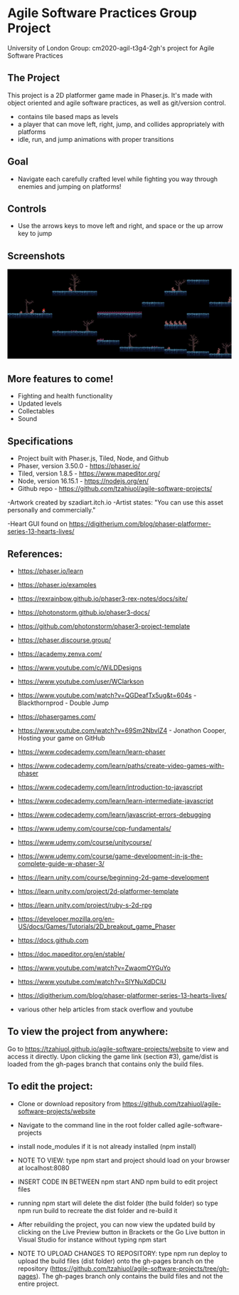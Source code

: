 # Agile Software Practices Group Project

University of London Group: cm2020-agil-t3g4-2gh's project for Agile Software Practices

## The Project

This project is a 2D platformer game made in Phaser.js. It's made 
with object oriented and agile software practices, as well as git/version control.

- contains tile based maps as levels
- a player that can move left, right, jump, and collides appropriately with platforms
- idle, run, and jump animations with proper transitions

## Goal

- Navigate each carefully crafted level while fighting you way through enemies and jumping on platforms!

## Controls

- Use the arrows keys to move left and right, and space or the up arrow key to jump

## Screenshots

![sample_level_screenshot](/game/assets/screenshots/2d_platformer_sample_img.png)

## More features to come!

- Fighting and health functionality
- Updated levels
- Collectables
- Sound

## Specifications

- Project built with Phaser.js, Tiled, Node, and Github
- Phaser, version 3.50.0 - https://phaser.io/ 
- Tiled, version 1.8.5 - https://www.mapeditor.org/
- Node, version 16.15.1 - https://nodejs.org/en/
- Github repo - https://github.com/tzahiuol/agile-software-projects/

-Artwork created by szadiart.itch.io
-Artist states: "You can use this asset personally and commercially."

-Heart GUI found on https://digitherium.com/blog/phaser-platformer-series-13-hearts-lives/

## References:

- https://phaser.io/learn
- https://phaser.io/examples
- https://rexrainbow.github.io/phaser3-rex-notes/docs/site/
- https://photonstorm.github.io/phaser3-docs/
- https://github.com/photonstorm/phaser3-project-template
- https://phaser.discourse.group/
- https://academy.zenva.com/
- https://www.youtube.com/c/WiLDDesigns
- https://www.youtube.com/user/WClarkson
- https://www.youtube.com/watch?v=QGDeafTx5ug&t=604s - Blackthornprod - Double Jump
- https://phasergames.com/
- https://www.youtube.com/watch?v=69Sm2NbvlZ4 - Jonathon Cooper, Hosting your game on GitHub
- https://www.codecademy.com/learn/learn-phaser
- https://www.codecademy.com/learn/paths/create-video-games-with-phaser
- https://www.codecademy.com/learn/introduction-to-javascript
- https://www.codecademy.com/learn/learn-intermediate-javascript
- https://www.codecademy.com/learn/javascript-errors-debugging
- https://www.udemy.com/course/cpp-fundamentals/
- https://www.udemy.com/course/unitycourse/
- https://www.udemy.com/course/game-development-in-js-the-complete-guide-w-phaser-3/
- https://learn.unity.com/course/beginning-2d-game-development
- https://learn.unity.com/project/2d-platformer-template
- https://learn.unity.com/project/ruby-s-2d-rpg
- https://developer.mozilla.org/en-US/docs/Games/Tutorials/2D_breakout_game_Phaser
- https://docs.github.com
- https://doc.mapeditor.org/en/stable/
- https://www.youtube.com/watch?v=ZwaomOYGuYo
- https://www.youtube.com/watch?v=SIYNuXdDClU
- https://digitherium.com/blog/phaser-platformer-series-13-hearts-lives/

- various other help articles from stack overflow and youtube

## To view the project from anywhere:

Go to https://tzahiuol.github.io/agile-software-projects/website to view and access it directly.
Upon clicking the game link (section #3), game/dist is loaded from the gh-pages branch that contains only the build files.

## To edit the project:

- Clone or download repository from https://github.com/tzahiuol/agile-software-projects/website
- Navigate to the command line in the root folder called agile-software-projects
- install node_modules if it is not already installed (npm install)

- NOTE TO VIEW: type npm start and project should load on your browser at localhost:8080

- INSERT CODE IN BETWEEN npm start AND npm build to edit project files

- running npm start will delete the dist folder (the build folder) so type npm run build to recreate the dist folder and re-build it
- After rebuilding the project, you can now view the updated build by clicking on the Live Preview button in Brackets or the Go Live button in Visual Studio for instance without typing npm start

- NOTE TO UPLOAD CHANGES TO REPOSITORY: type npm run deploy to upload the build files (dist folder) onto the gh-pages branch on the repository (https://github.com/tzahiuol/agile-software-projects/tree/gh-pages). The gh-pages branch only contains the build files and not the entire project.